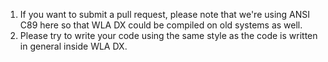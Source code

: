 
1. If you want to submit a pull request, please note that we're using ANSI C89 here so that WLA DX could be compiled on old systems as well.
2. Please try to write your code using the same style as the code is written in general inside WLA DX.
